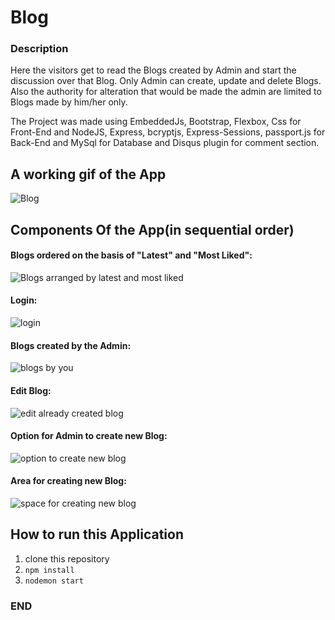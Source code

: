 # Blog

### Description

Here the visitors get to read the Blogs created by Admin and start the discussion over that Blog. Only Admin can create, update and delete Blogs. Also the authority for alteration that would be made the admin are limited to Blogs made by him/her only.

The Project was made using EmbeddedJs, Bootstrap, Flexbox, Css for Front-End and NodeJS, Express, bcryptjs, Express-Sessions, passport.js for Back-End and MySql for Database and Disqus plugin for comment section.

## A working gif of the App

![Blog](https://user-images.githubusercontent.com/39849261/70554202-b8f5f480-1ba2-11ea-9110-2a56663291bf.gif)



## Components Of the App(in sequential order)


#### Blogs ordered on the basis of "Latest" and "Most Liked":

![Blogs arranged by latest and most liked](https://user-images.githubusercontent.com/39849261/70555378-e6dc3880-1ba4-11ea-87d3-b8058c63653f.png)


#### Login:

![login](https://user-images.githubusercontent.com/39849261/70555202-9533ae00-1ba4-11ea-9c0e-2553432a91af.png)



#### Blogs created by the Admin:

![blogs by you](https://user-images.githubusercontent.com/39849261/70555516-328ee200-1ba5-11ea-8d44-717fb604ebaf.png)


#### Edit Blog:

![edit already created blog](https://user-images.githubusercontent.com/39849261/70555712-9dd8b400-1ba5-11ea-8ace-e40b4fb4ed58.png)


#### Option for Admin to create new Blog:

![option to create new blog](https://user-images.githubusercontent.com/39849261/70555861-df695f00-1ba5-11ea-9253-0f47cd771815.png)

#### Area for creating new Blog:

![space for creating new blog](https://user-images.githubusercontent.com/39849261/70555643-7aae0480-1ba5-11ea-9a4b-23b2ad6e644e.png)

## How to run this Application

1. clone this repository
2. `npm install`
3. `nodemon start`

### END ###
